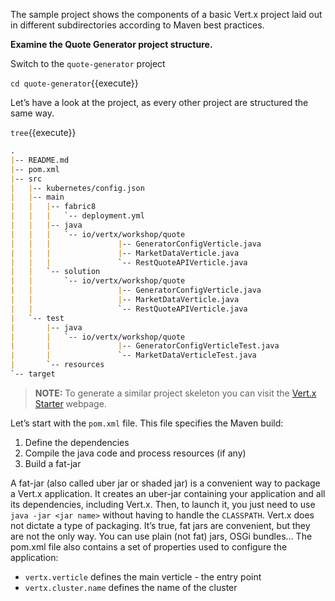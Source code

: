 The sample project shows the components of a basic Vert.x project laid out in different
subdirectories according to Maven best practices.

**Examine the Quote Generator project structure.**

Switch to the `quote-generator` project

`cd quote-generator`{{execute}}

Let’s have a look at the project, as every other project are structured the same way.

`tree`{{execute}}

```markdown
.
|-- README.md 
|-- pom.xml 
|-- src
|   |-- kubernetes/config.json
|   |-- main
|   |   |-- fabric8
|   |   |   `-- deployment.yml 
|   |   |-- java
|   |   |   `-- io/vertx/workshop/quote 
|   |   |               |-- GeneratorConfigVerticle.java
|   |   |               |-- MarketDataVerticle.java
|   |   |               `-- RestQuoteAPIVerticle.java
|   |   `-- solution
|   |       `-- io/vertx/workshop/quote 
|   |                   |-- GeneratorConfigVerticle.java
|   |                   |-- MarketDataVerticle.java
|   |                   `-- RestQuoteAPIVerticle.java
|   `-- test
|       |-- java
|       |   `-- io/vertx/workshop/quote 
|       |               |-- GeneratorConfigVerticleTest.java
|       |               `-- MarketDataVerticleTest.java
|       `-- resources 
`-- target
```

>**NOTE:** To generate a similar project skeleton you can visit the [Vert.x Starter](http://start.vertx.io/) webpage.

Let’s start with the `pom.xml` file. This file specifies the Maven build:

1. Define the dependencies
2. Compile the java code and process resources (if any)
3. Build a fat-jar

A fat-jar (also called uber jar or shaded jar) is a convenient way to package a Vert.x application. It creates an uber-jar containing your application and all its dependencies, including Vert.x. Then, to launch it, you just need to use `java -jar <jar name>` without having to handle the `CLASSPATH`. Vert.x does not dictate a type of packaging. It’s true, fat jars are convenient, but they are not the only way. You can use plain (not fat) jars, OSGi bundles…​
The pom.xml file also contains a set of properties used to configure the application:

* `vertx.verticle` defines the main verticle - the entry point
* `vertx.cluster.name` defines the name of the cluster